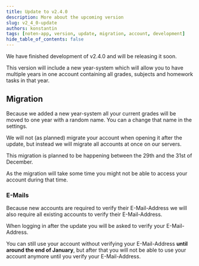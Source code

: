 ```yaml
---
title: Update to v2.4.0
description: More about the upcoming version
slug: v2_4_0-update
authors: konstantin
tags: [noten-app, version, update, migration, account, development]
hide_table_of_contents: false
---
```


We have finished development of v2.4.0 and will be releasing it soon.

This version will include a new year-system which will allow you to have multiple years in one account containing all grades, subjects and homework tasks in that year.

<!-- truncate -->

## Migration

Because we added a new year-system all your current grades will be moved to one year with a random name. You can a
change that name in the settings.

We will not (as planned) migrate your account when opening it after the update, but instead we will migrate all accounts at once on our servers.

This migration is planned to be happening between the 29th and the 31st of December.

As the migration will take some time you might not be able to access your account during that time.

### E-Mails

Because new accounts are required to verify their E-Mail-Address we will also require all existing accounts to verify their E-Mail-Address.

When logging in after the update you will be asked to verify your E-Mail-Address.

You can still use your account without verifying your E-Mail-Address **until around the end of January**, but after that you will not be able to use your account anymore until you verify your E-Mail-Address.
